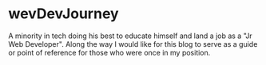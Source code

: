 # wevDevJourney
A minority in tech doing his best to educate himself and land a job as a "Jr Web Developer".  Along the way I would like for this blog to serve as a guide or point of reference for those who were once in my position.  
